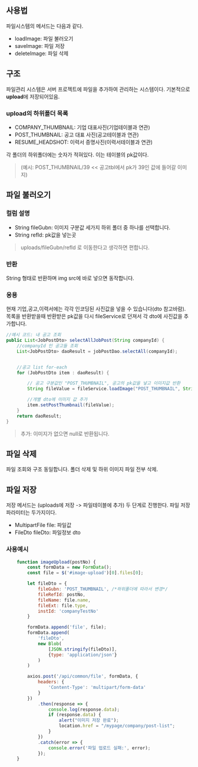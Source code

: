 ## 사용법
파일시스템의 메서드는 다음과 같다.
- loadImage: 파일 불러오기
- saveImage: 파일 저장
- deleteImage: 파일 삭제

## 구조
파일관리 시스템은 서버 프로젝트에 파일을 추가하여 관리하는 시스템이다.
기본적으로 **upload**에 저장되어있음.

### upload의 하위폴더 목록
- COMPANY_THUMBNAIL: 기업 대표사진(기업테이블과 연관)
- POST_THUMBNAIL: 공고 대표 사진(공고테이블과 연관)
- RESUME_HEADSHOT: 이력서 증명사진(이력서테이블과 연관)   

각 폴더의 하위폴더에는 숫자가 적혀있다.
이는 테이블의 pk값이다.
> (예시: POST_THUMBNAIL/39 << 공고tbl에서 pk가 39인 값에 들어갈 이미지)

## 파일 불러오기
### 컬럼 설명
- String fileGubn: 이미지 구분값 세가지 하위 폴더 중 하나를 선택합니다.
- String refId: pk값을 넣는곳
> uploads/fileGubn/refId 로 이동한다고 생각하면 편합니다.

### 반환
String 형태로 반환하며 img src에 바로 넣으면 동작합니다.

### 응용
현재 기업,공고,이력서에는 각각 인코딩된 사진값을 넣을 수 있습니다(dto 참고바람).   
목록을 반환받을때 반환받은 pk값을 다시 fileService로 던져서 각 dto에 사진값을 추가합니다.   
```java
//예시 코드: 내 공고 조회
public List<JobPostDto> selectAllJobPost(String companyId) {
    //companyId 인 공고들 조회 
    List<JobPostDto> daoResult = jobPostDao.selectAll(companyId);


    //공고 list for-each
    for (JobPostDto item : daoResult) {

        // 공고 구분값인 "POST_THUMBNAIL", 공고의 pk값을 넣고 이미지값 반환
        String fileValue = fileService.loadImage("POST_THUMBNAIL", String.valueOf(item.getJobPostNo()));

        //개별 dto에 이미지 값 추가
        item.setPostThumbnail(fileValue);
    }
    return daoResult;
}
```
> 추가: 이미지가 없으면 null로 반환됩니다.

## 파일 삭제
파일 조회와 구조 동일합니다.
폴더 삭제 및 하위 이미지 파일 전부 삭제.

## 파일 저장
저장 메서드는 (uploads에 저장 -> 파일테이블에 추가) 두 단계로 진행한다.
파일 저장 파라미터는 두가지이다.
- MultipartFile file: 파일값
- FileDto fileDto: 파일정보 dto

### 사용예시
```javascript
    function imageUpload(postNo) {
        const formData = new FormData();
        const file = $('#image-upload')[0].files[0];

        let fileDto = {
            fileGubn: 'POST_THUMBNAIL', /*하위폴더에 따라서 변경*/
            fileRefId: postNo,
            fileName: file.name,
            fileExt: file.type,
            instId: 'companyTestNo'
        }

        formData.append('file', file);
        formData.append(
            'fileDto',
            new Blob(
                [JSON.stringify(fileDto)],
                {type: 'application/json'}
            )
        )

        axios.post('/api/common/file', formData, {
            headers: {
                'Content-Type': 'multipart/form-data'
            }
        })
            .then(response => {
                console.log(response.data);
                if (response.data) {
                    alert("이미지 저장 완료");
                    location.href = "/mypage/company/post-list";
                }
            })
            .catch(error => {
                console.error('파일 업로드 실패:', error);
            });
    }
```

